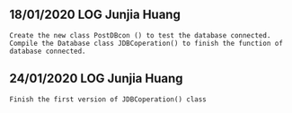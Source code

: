 ## 18/01/2020 LOG Junjia Huang
    Create the new class PostDBcon () to test the database connected.
    Compile the Database class JDBCoperation() to finish the function of database connected.
## 24/01/2020 LOG Junjia Huang  
    Finish the first version of JDBCoperation() class
